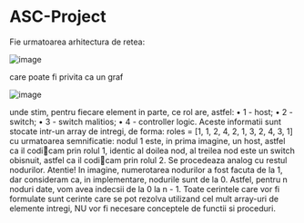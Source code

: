 # ASC-Project
Fie urmatoarea arhitectura de retea:

![image](https://user-images.githubusercontent.com/79991306/156546226-3b913858-509d-470d-b1c2-121f5ecd9240.png)

care poate fi privita ca un graf

![image](https://user-images.githubusercontent.com/79991306/156546357-53a76030-74e8-4587-af26-3fbbcf6fb174.png)

unde stim, pentru fiecare element in parte, ce rol are, astfel:
• 1 - host;
• 2 - switch;
• 3 - switch malitios;
• 4 - controller logic.
Aceste informatii sunt stocate intr-un array de intregi, de forma:
roles = [1, 1, 2, 4, 2, 1, 3, 2, 4, 3, 1]
cu urmatoarea semnificatie: nodul 1 este, in prima imagine, un host, astfel ca il codicam prin
rolul 1, identic al doilea nod, al treilea nod este un switch obisnuit, astfel ca il codicam prin rolul
2. Se procedeaza analog cu restul nodurilor. Atentie! In imagine, numerotarea nodurilor a fost
facuta de la 1, dar consideram ca, in implementare, nodurile sunt de la 0. Astfel, pentru n noduri
date, vom avea indecsii de la 0 la n - 1.
Toate cerintele care vor fi formulate sunt cerinte care se pot rezolva utilizand cel mult array-uri
de elemente intregi, NU vor fi necesare conceptele de functii si proceduri.
